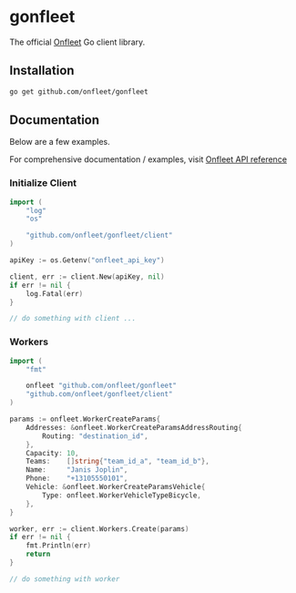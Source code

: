 # gonfleet

The official [Onfleet](https://onfleet.com/) Go client library.

## Installation

```bash
go get github.com/onfleet/gonfleet
```

## Documentation

Below are a few examples.

For comprehensive documentation / examples, visit [Onfleet API reference](https://docs.onfleet.com/)

### Initialize Client

```go
import (
    "log"
    "os"

    "github.com/onfleet/gonfleet/client"
)

apiKey := os.Getenv("onfleet_api_key")

client, err := client.New(apiKey, nil)
if err != nil {
    log.Fatal(err)
}

// do something with client ...
```

### Workers

```go
import (
    "fmt"

	onfleet "github.com/onfleet/gonfleet"
    "github.com/onfleet/gonfleet/client"
)

params := onfleet.WorkerCreateParams{
    Addresses: &onfleet.WorkerCreateParamsAddressRouting{
        Routing: "destination_id",
    },
    Capacity: 10,
    Teams:    []string{"team_id_a", "team_id_b"},
    Name:     "Janis Joplin",
    Phone:    "+13105550101",
    Vehicle: &onfleet.WorkerCreateParamsVehicle{
        Type: onfleet.WorkerVehicleTypeBicycle,
    },
}

worker, err := client.Workers.Create(params)
if err != nil {
    fmt.Println(err)
    return
}

// do something with worker
```
